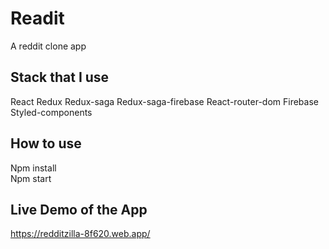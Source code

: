 # Readit
A reddit clone app

## Stack that I use
React
Redux
Redux-saga
Redux-saga-firebase
React-router-dom
Firebase
Styled-components

## How to use
Npm install  
Npm start

## Live Demo of the App
https://redditzilla-8f620.web.app/
